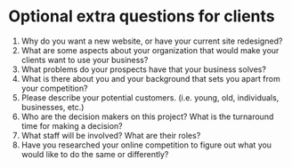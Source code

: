# Optional extra questions for clients
1. Why do you want a new website, or have your current site redesigned?
2. What are some aspects about your organization that would make your clients want to use your business?
3. What problems do your prospects have that your business solves?
4. What is there about you and your background that sets you apart from your competition?
5. Please describe your potential customers. (i.e. young, old, individuals, businesses, etc.)
6. Who are the decision makers on this project? What is the turnaround time for making a decision?
7. What staff will be involved? What are their roles?
8. Have you researched your online competition to figure out what you would like to do the same or differently?